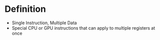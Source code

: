 # Definition
- Single Instruction, Multiple Data
- Special CPU or GPU instructions that can apply to multiple registers at once